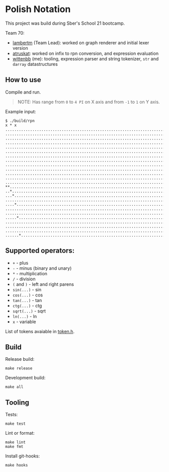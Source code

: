 # Polish Notation

This project was build during Sber's School 21 bootcamp.

Team 70: 
  - [lambertm](https://github.com/manikala) (Team Lead): worked on graph renderer and initial lexer version
  - [atruskat](https://github.com/eliot-geek): worked on infix to rpn conversion, and expression evaluation
  - [wittenbb](https://github.com/gr3yknigh1) (me): tooling, expression parser and string tokenizer, `str` and `darray` datastructures

## How to use

Compile and run. 

> NOTE: Has range from `0` to `4 PI` on X axis and from `-1` to `1` on Y axis.

Example input:

```shell
$ ./build/rpn
x * x
................................................................................
................................................................................
................................................................................
................................................................................
................................................................................
................................................................................
................................................................................
................................................................................
................................................................................
................................................................................
................................................................................
................................................................................
................................................................................
**..............................................................................
..*.............................................................................
...*............................................................................
................................................................................
....*...........................................................................
................................................................................
................................................................................
.....*..........................................................................
................................................................................
................................................................................
................................................................................
......*.........................................................................
```

## Supported operators:

  * `+` - plus
  * `-` - minus (binary and unary)
  * `*` - multiplication
  * `/` - division
  * `(` and `)` - left and right parens
  * `sin(...)` - sin
  * `cos(...)` - cos
  * `tan(...)` - tan
  * `ctg(...)` - ctg
  * `sqrt(...)` - sqrt
  * `ln(...)` - ln
  * `x` - variable

List of tokens avaiable in [token.h](./src/token.h).

## Build

Release build:

```shell
make release
```

Development build:

```shell
make all
```

## Tooling

Tests:

```shell
make test
```

Lint or format:

```shell
make lint
make fmt
```

Install git-hooks:

```shell
make hooks
```